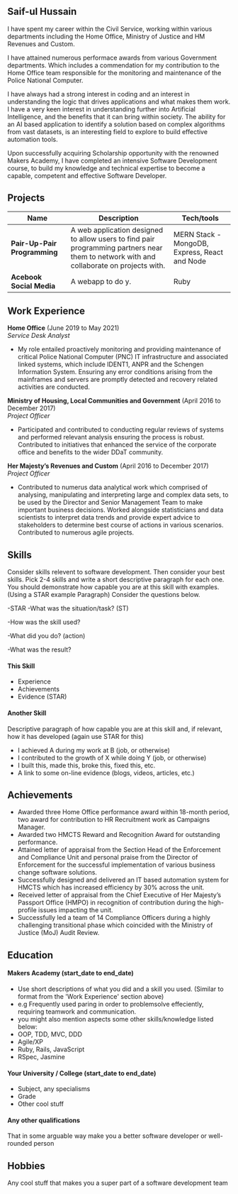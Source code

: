 ## Saif-ul Hussain

I have spent my career within the Civil Service, working within various departments including the Home Office, Ministry of Justice and HM Revenues and Custom. 

I have attained numerous performace awards from various Government departments. Which includes a commendation for my contribution to the Home Office team responsible for the monitoring and maintenance of the Police National Computer.

I have always had a strong interest in coding and an interest in understanding the logic that drives applications and what makes them work. I have a very keen interest in understanding further into Artificial Intelligence, and the benefits that it can bring within society. The ability for an AI based application to identify a solution based on complex algorithms from vast datasets, is an interesting field to explore to build effective automation tools.

Upon successfully acquiring Scholarship opportunity with the renowned Makers Academy, I have completed an intensive Software Development course, to build my knowledge and technical expertise to become a capable, competent and effective Software Developer.

## Projects

| Name                         | Description       | Tech/tools        |
| ---------------------------- | ----------------- | ----------------- |
| **Pair-Up-Pair Programming** | A web application designed to allow users to find pair programming partners near them to network with and collaborate on projects with.  | MERN Stack - MongoDB, Express, React and Node|
| **Acebook Social Media**     | A webapp to do y. | Ruby              |

## Work Experience

**Home Office** (June 2019 to May 2021)  
_Service Desk Analyst_

- My role entailed proactively monitoring and providing maintenance of critical Police National Computer (PNC) IT infrastructure and associated linked systems, which include IDENT1, ANPR and the Schengen Information System. Ensuring any error conditions arising from the mainframes and servers are promptly detected and recovery related activities are conducted.

**Ministry of Housing, Local Communities and Government** (April 2016 to December 2017)  
_Project Officer_

- Participated and contributed to conducting regular reviews of systems and performed relevant analysis ensuring the process is robust. Contributed to initiatives that enhanced the service of the corporate office and benefits to the wider DDaT community.

**Her Majesty’s Revenues and Custom** (April 2016 to December 2017)  
_Project Officer_

- Contributed to numerus data analytical work which comprised of analysing, manipulating and interpreting large and complex data sets, to be used by the Director and Senior Management Team to make important business decisions. Worked alongside statisticians and data scientists to interpret data trends and provide expert advice to stakeholders to determine best course of actions in various scenarios. Contributed to numerous agile projects. 

## Skills

Consider skills relevent to software development. Then consider your best skills. Pick 2-4 skills and write a short descriptive paragraph for each one. You should demonstrate how capable you are at this skill with examples.
(Using a STAR example Paragraph) Consider the questions below.

-STAR
-What was the situation/task? (ST)

-How was the skill used?

-What did you do? (action)

-What was the result?


#### This Skill

- Experience
- Achievements
- Evidence (STAR)

#### Another Skill

Descriptive paragraph of how capable you are at this skill and, if relevant, how it has developed (again use STAR for this)

- I achieved A during my work at B (job, or otherwise)
- I contributed to the growth of X while doing Y (job, or otherwise)
- I built this, made this, broke this, fixed this, etc.
- A link to some on-line evidence (blogs, videos, articles, etc.)

## Achievements
- Awarded three Home Office performance award within 18-month period, two award for contribution to HR Recruitment work as Campaigns Manager.
- Awarded two HMCTS Reward and Recognition Award for outstanding performance.
- Attained letter of appraisal from the Section Head of the Enforcement and Compliance Unit and personal praise from the Director of Enforcement for the successful implementation of various business change software solutions. 
- Successfully designed and delivered an IT based automation system for HMCTS which has increased efficiency by 30% across the unit.
- Received letter of appraisal from the Chief Executive of Her Majesty’s Passport Office (HMPO) in recognition of contribution during the high-profile issues impacting the unit.
- Successfully led a team of 14 Compliance Officers during a highly challenging transitional phase which coincided with the Ministry of Justice (MoJ) Audit Review.

## Education

#### Makers Academy (start_date to end_date)
- Use short descriptions of what you did and a skill you used. (Similar to format from the 'Work Experience' section above)
- e.g Frequently used paring in order to problemsolve effeciently, requiring teamwork and communication.
- you might also mention aspects some other skills/knowledge listed below: 
- OOP, TDD, MVC, DDD
- Agile/XP
- Ruby, Rails, JavaScript
- RSpec, Jasmine

#### Your University / College (start_date to end_date)

- Subject, any specialisms
- Grade
- Other cool stuff

#### Any other qualifications

That in some arguable way make you a better software developer or well-rounded person

## Hobbies

Any cool stuff that makes you a super part of a software development team
